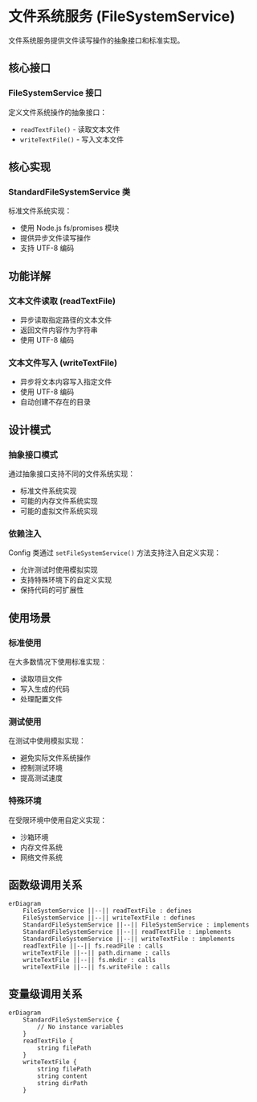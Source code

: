 # 文件系统服务 (FileSystemService)

文件系统服务提供文件读写操作的抽象接口和标准实现。

## 核心接口

### FileSystemService 接口
定义文件系统操作的抽象接口：
- `readTextFile()` - 读取文本文件
- `writeTextFile()` - 写入文本文件

## 核心实现

### StandardFileSystemService 类
标准文件系统实现：
- 使用 Node.js fs/promises 模块
- 提供异步文件读写操作
- 支持 UTF-8 编码

## 功能详解

### 文本文件读取 (readTextFile)
- 异步读取指定路径的文本文件
- 返回文件内容作为字符串
- 使用 UTF-8 编码

### 文本文件写入 (writeTextFile)
- 异步将文本内容写入指定文件
- 使用 UTF-8 编码
- 自动创建不存在的目录

## 设计模式

### 抽象接口模式
通过抽象接口支持不同的文件系统实现：
- 标准文件系统实现
- 可能的内存文件系统实现
- 可能的虚拟文件系统实现

### 依赖注入
Config 类通过 `setFileSystemService()` 方法支持注入自定义实现：
- 允许测试时使用模拟实现
- 支持特殊环境下的自定义实现
- 保持代码的可扩展性

## 使用场景

### 标准使用
在大多数情况下使用标准实现：
- 读取项目文件
- 写入生成的代码
- 处理配置文件

### 测试使用
在测试中使用模拟实现：
- 避免实际文件系统操作
- 控制测试环境
- 提高测试速度

### 特殊环境
在受限环境中使用自定义实现：
- 沙箱环境
- 内存文件系统
- 网络文件系统

## 函数级调用关系

```mermaid
erDiagram
    FileSystemService ||--|| readTextFile : defines
    FileSystemService ||--|| writeTextFile : defines
    StandardFileSystemService ||--|| FileSystemService : implements
    StandardFileSystemService ||--|| readTextFile : implements
    StandardFileSystemService ||--|| writeTextFile : implements
    readTextFile ||--|| fs.readFile : calls
    writeTextFile ||--|| path.dirname : calls
    writeTextFile ||--|| fs.mkdir : calls
    writeTextFile ||--|| fs.writeFile : calls
```

## 变量级调用关系

```mermaid
erDiagram
    StandardFileSystemService {
        // No instance variables
    }
    readTextFile {
        string filePath
    }
    writeTextFile {
        string filePath
        string content
        string dirPath
    }
```